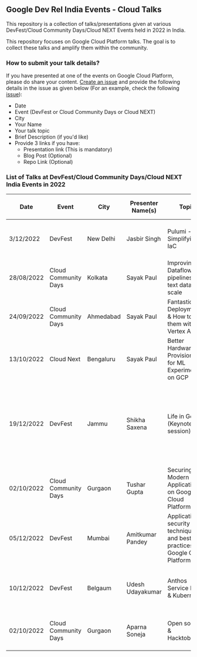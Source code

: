 ## Google Dev Rel India Events - Cloud Talks
This repository is a collection of talks/presentations given at various DevFest/Cloud Community Days/Cloud NEXT Events held in 2022 in India. 

This repository focuses on Google Cloud Platform talks. The goal is to collect these talks and amplify them within the community. 

### How to submit your talk details?
If you have presented at one of the events on Google Cloud Platform, please do share your content. [Create an issue](https://github.com/rominirani/google-devfest-india-2022-cloud/issues/new) and provide the following details in the issue as given below (For an example, check the following [issue](https://github.com/rominirani/google-devfest-india-2022-cloud/issues/1)):
- Date
- Event (DevFest or Cloud Community Days or Cloud NEXT)
- City
- Your Name
- Your talk topic
- Brief Description (if you'd like)
- Provide 3 links if you have:
  - Presentation link (This is mandatory)
  - Blog Post (Optional)
  - Repo Link (Optional)

### List of Talks at DevFest/Cloud Community Days/Cloud NEXT India Events in 2022

| Date | Event | City | Presenter Name(s) | Topic | Brief Description of Talk | Links |
|---|---|---|---|---|---|---|
| 3/12/2022 | DevFest | New Delhi | Jasbir Singh | Pulumi - Simplifying IaC | Overview of Pulumi, its architecture and demonstration. | [Presentation](https://docs.google.com/presentation/d/1QRm5HZw45JteBUFJxZHxMeCSYRnmDW2Cn8J1rYhOLhw/edit#slide=id.g19a4f8f8f75_0_6)<br>[Repo](https://github.com/jasbir84/GDGDevFest2022-Delhi)<br>[Blog Post](https://medium.com/google-cloud/devfest-2022-delhi-experience-4cf4043e6e5e)|
| 28/08/2022 | Cloud Community Days | Kolkata | Sayak Paul | Improving Dataflow pipelines for text data at scale |  | [Presentation](https://docs.google.com/presentation/d/1EAn4_pNZzt0_8mz_VAuccSySU3DpNoYN5X04amvkbC0/edit?usp=sharing)|
| 24/09/2022 | Cloud Community Days | Ahmedabad | Sayak Paul | Fantastic ML Deployments & How to do them with Vertex AI |  | [Presentation](https://bit.ly/ccd-ahm-deck)<br>[Repo](https://github.com/sayakpaul/ccd-ahm-2022)|
| 13/10/2022 | Cloud Next | Bengaluru | Sayak Paul | Better Hardware Provisioning for ML Experiments on GCP |  | [Presentation](https://github.com/carted/cloud-next-22-terraform/blob/main/slides/Cloud%20Next%202022%20-%20Sayak.pdf)<br>[Repo](https://github.com/carted/cloud-next-22-terraform)|
| 19/12/2022 | DevFest | Jammu | Shikha Saxena | Life in Google (Keynote session) | The session was about life in Google, opportunities in Google for early career / startups, How Google Developer group can add value | [Presentation](https://docs.google.com/presentation/d/1dWXSMrIl4PHZUeJmEz4vReZvF5B91e95qwn4ps-2irM/edit#slide=id.g1bbdaaebf67_0_6948)|
| 02/10/2022 | Cloud Community Days | Gurgaon | Tushar Gupta | Securing Modern Applications on Google Cloud Platform |  | [Presentation](https://docs.google.com/presentation/d/152TnsUujYLGD1ffRbVZEWDfDxP9xfUVYgiMqKaIclwg/edit?usp=sharing)|
| 05/12/2022 | DevFest | Mumbai | Amitkumar Pandey | Application security techniques and best practices on Google Cloud Platform |  | [Presentation](https://github.com/pamitk/DevFestMumbai/blob/main/Application%20Security%20Techniques%20-%20DevFest%20Mumbai%20Dec%202022.pdf)|
| 10/12/2022 | DevFest | Belgaum | Udesh Udayakumar | Anthos Service Mesh & Kubernetes | An introduction to Anthos Service Mesh and Kubernetes | [Presentation](https://docs.google.com/presentation/d/1U2oKBd15DyetorpCwRLIPjQ1-9JyyOe98XflKnaFO4Y/edit?usp=sharing)|
| 02/10/2022 | Cloud Community Days | Gurgaon | Aparna Soneja | Open source & Hacktoberfest | | [Presentation](https://docs.google.com/presentation/d/1U2oKBd15DyetorpCwRLIPjQ1-9JyyOe98XflKnaFO4Y/edit?usp=sharing](https://docs.google.com/presentation/d/1heTOG-SUR2YyivYbNk5YbTx9SvppLWClTp2YvgQA2hs/edit?usp=sharing)|
